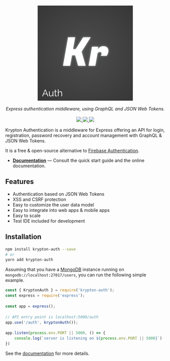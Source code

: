 <p align="center">
<img src="/docs/_static/logo.svg"/>
</p>
<p align="center">
<i>Express authentication middleware, using GraphQL and JSON Web Tokens.</i><br/><br/>
<a href="https://coveralls.io/github/krypton-org/krypton-auth?branch=master">
  <img src="https://coveralls.io/repos/github/krypton-org/krypton-auth/badge.svg?branch=master">
</a>
<a href="https://github.com/krypton-org/krypton-auth/actions">
  <img src="https://img.shields.io/github/workflow/status/krypton-org/krypton-auth/Node CI?label=tests">
</a>
<a href="https://heroku.com/deploy?template=https://github.com/krypton-org/krypton-heroku">
  <img src="https://img.shields.io/badge/heroku-deploy-blueviolet?logo=heroku">
</a>
</p>

Krypton Authentication is a middleware for Express offering an API for login, registration, password recovery and account management with GraphQL & JSON Web Tokens.

It is a free & open-source alternative to [Firebase Authentication](https://firebase.google.com/products/auth/).

- [**Documentation**](https://krypton-org.github.io/krypton-auth) — Consult the quick start guide and the online documentation.

## Features

- Authentication based on JSON Web Tokens
- XSS and CSRF protection
- Easy to customize the user data model
- Easy to integrate into web apps & mobile apps
- Easy to scale
- Test IDE included for development

## Installation

```bash
npm install krypton-auth --save
# or
yarn add krypton-auth
```

Assuming that you have a [MongoDB](https://www.mongodb.com/) instance running on `mongodb://localhost:27017/users`, you can run the following simple example.

```javascript
const { KryptonAuth } = require('krypton-auth');
const express = require('express');

const app = express();

// API entry point is localhost:5000/auth
app.use('/auth', kryptonAuth());

app.listen(process.env.PORT || 5000, () => {
    console.log(`server is listening on ${process.env.PORT || 5000}`)
})
```

See the [documentation](https://krypton-org.github.io/krypton-auth) for more details.
